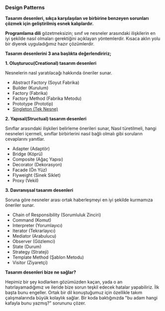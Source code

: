 ### Design Patterns

**Tasarım desenleri, sıkça karşılaşılan ve birbirine benzeyen sorunları çözmek için geliştirilmiş esnek kalıplardır.**

**Programlama dili** gözetmeksizin; sınıf ve nesneler arasındaki ilişkilerin en iyi şekilde nasıl olmaları gerektiğini açıklayan yöntemlerdir. Kısaca aklın yolu bir diyerek uyguladığımız hazır çözümlerdir.

**Tasarım desenlerini 3 ana başlıkta değerlendiririz;**

**1. Oluşturucu(Creational) tasarım desenleri**

Nesnelerin nasl yaratılacağı hakkında öneriler sunar.

- Abstract Factory (Soyut Fabrika)
- Builder (Kurulum)
- Factory (Fabrika)
- Factory Method (Fabrika Metodu)
- Prototype (Prototip)
- [Singleton (Tek Nesne)](https://www.rizagunes.com/singleton-tek-nesne-design-pattern)

**2. Yapısal(Structual) tasarım desenleri**

Sınıflar arasındaki ilişkileri belirleme önerileri sunar, Nasıl türetilmeli, hangi nesneleri içermeli, sınıflar birbirlerini nasıl bağlı olmalı gibi soruların cevaplarını yanıtlar.

- Adapter (Adaptör)
- Bridge (Köprü)
- Composite (Ağaç Yapısı)
- Decorator (Dekorasyon)
- Facade (Ön Yüz)
- Flyweight (Sinek Siklet)
- Proxy (Vekil)

**3. Davranışsal tasarım desenleri**

Soruna göre nesneler arası ortak haberleşmeyi en iyi şekilde kurmamıza öneriler sunar.

- Chain of Responsibility (Sorumluluk Zinciri)
- Command (Komut)
- Interpreter (Yorumlayıcı)
- Iterator (Tekrarlayıcı)
- Mediator (Arabulucu)
- Observer (Gözlemci)
- State (Durum)
- Strategy (Strateji)
- Template Method (Şablon Metodu)
- Visitor (Ziyaretçi)

**Tasarım desenleri bize ne sağlar?**

Hepimiz bir şey kodlarken gözümüzden kaçan, yada o an hatırlayamadığımız ve ileride bize sorun teşkil edecek hatalar yapabiliriz. İlk başta bunu engeller. Ortak bir dil konuştuğumuz için özellikle takım çalışmalarında büyük kolaylık sağlar. Bir koda baktığınızda "bu adam hangi kafayla bunu yazmış?" sorununu çözer.
